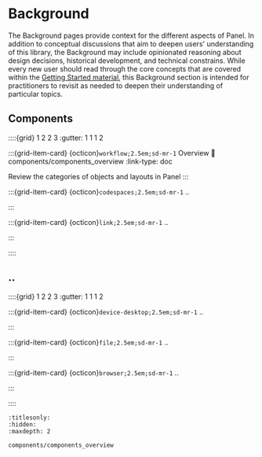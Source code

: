 # Background

The Background pages provide context for the different aspects of Panel. In addition to conceptual discussions that aim to deepen users' understanding of this library, the Background may include opinionated reasoning about design decisions, historical development, and technical constrains. While every new user should read through the core concepts that are covered within the [Getting Started material](../getting_started/index.md), this Background section is intended for practitioners to revisit as needed to deepen their understanding of particular topics.

## Components

::::{grid} 1 2 2 3
:gutter: 1 1 1 2

:::{grid-item-card} {octicon}`workflow;2.5em;sd-mr-1` Overview
:link: components/components_overview
:link-type: doc

Review the categories of objects and layouts in Panel
:::

:::{grid-item-card} {octicon}`codespaces;2.5em;sd-mr-1` ..

:::

:::{grid-item-card} {octicon}`link;2.5em;sd-mr-1` ..

:::

::::


## ..

::::{grid} 1 2 2 3
:gutter: 1 1 1 2

:::{grid-item-card} {octicon}`device-desktop;2.5em;sd-mr-1` ..

:::

:::{grid-item-card} {octicon}`file;2.5em;sd-mr-1` ..

:::

:::{grid-item-card} {octicon}`browser;2.5em;sd-mr-1` ..

:::

::::


```{toctree}
:titlesonly:
:hidden:
:maxdepth: 2

components/components_overview
```

